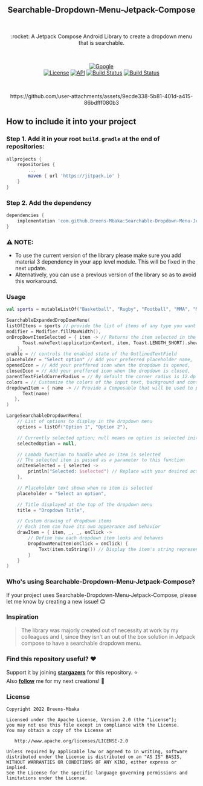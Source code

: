<h2 align="center">Searchable-Dropdown-Menu-Jetpack-Compose</h2> </br>

<p align="center">
:rocket: A Jetpack Compose Android Library to create a dropdown menu that is searchable.
</p> </br>
<p align="center">
 <a href="https://devlibrary.withgoogle.com/products/android/repos/Breens-Mbaka-Searchable-Dropdown-Menu-Jetpack-Compose"><img alt="Google" src="https://img.shields.io/badge/google-devlib%20-blue.svg"/></a><br>
 <a href="https://opensource.org/licenses/Apache-2.0"><img alt="License" src="https://img.shields.io/badge/License-Apache%202.0-blue.svg"/></a>
 <a href="https://android-arsenal.com/api?level=21+"><img alt="API" src="https://img.shields.io/badge/API-15%2B-brightgreen.svg?style=flat"/></a>
 <a href="https://github.com/Breens-Mbaka/Searchable-Dropdown-Menu-Jetpack-Compose/actions"><img alt="Build Status" src="https://github.com/skydoves/Balloon/workflows/Android%20CI/badge.svg"/></a>
 <a href="https://jitpack.io/#Breens-Mbaka/Searchable-Dropdown-Menu-Jetpack-Compose"><img alt="Build Status" src="https://jitpack.io/v/Breens-Mbaka/Searchable-Dropdown-Menu-Jetpack-Compose.svg"/></a> 
</p> <br>

<p align="center">
https://github.com/user-attachments/assets/9ecde338-5b81-401d-a415-86bdfff080b3
</p>

## How to include it into your project

### Step 1. Add it in your root `build.gradle` at the end of repositories:

```gradle
allprojects {
    repositories {
        ...
        maven { url 'https://jitpack.io' }
    }
}
```

### Step 2. Add the dependency

```gradle
dependencies {
    implementation 'com.github.Breens-Mbaka:Searchable-Dropdown-Menu-Jetpack-Compose:1.0.0'
}
```

### :warning: NOTE: 
- To use the current version of the library please make sure you add material 3 dependency in your app level module. This will be fixed in the next update.
- Alternatively, you can use a previous version of the library so as to avoid this workaround.

### Usage

``` Kotlin
val sports = mutableListOf("Basketball", "Rugby", "Football", "MMA", "Motorsport", "Snooker", "Tennis")

SearchableExpandedDropDownMenu(
listOfItems = sports // provide the list of items of any type you want to populated in the dropdown,
modifier = Modifier.fillMaxWidth(),
onDropDownItemSelected = { item -> // Returns the item selected in the dropdown
      Toast.makeText(applicationContext, item, Toast.LENGTH_SHORT).show()
    },
enable = // controls the enabled state of the OutlinedTextField
placeholder = "Select option" // Add your preferred placeholder name,
openedIcon = // Add your preffered icon when the dropdown is opened,
closedIcon = // Add your preffered icon when the dropdown is closed,
parentTextFieldCornerRadius = // By default the corner radius is 12.dp but you can customize it,
colors = // Customize the colors of the input text, background and content used in a text field in different states
dropdownItem = { name -> // Provide a Composable that will be used to populate the dropdown and that takes a type i.e String,Int or even a custom type
      Text(name)
   },
)
```

``` Kotlin
LargeSearchableDropdownMenu(
    // List of options to display in the dropdown menu
    options = listOf("Option 1", "Option 2"),

    // Currently selected option; null means no option is selected initially
    selectedOption = null,

    // Lambda function to handle when an item is selected
    // The selected item is passed as a parameter to this function
    onItemSelected = { selected -> 
        println("Selected: $selected") // Replace with your desired action
    },

    // Placeholder text shown when no item is selected
    placeholder = "Select an option",

    // Title displayed at the top of the dropdown menu
    title = "Dropdown Title",

    // Custom drawing of dropdown items
    // Each item can have its own appearance and behavior
    drawItem = { item, _, _, onClick ->
        // Define how each dropdown item looks and behaves
        DropdownMenuItem(onClick = onClick) {
            Text(item.toString()) // Display the item's string representation
        }
    }
)
```


### Who's using Searchable-Dropdown-Menu-Jetpack-Compose?
If your project uses Searchable-Dropdown-Menu-Jetpack-Compose, please let me know by creating a new issue! 😊

### Inspiration

> The library was majorly created out of necessity at work by my colleagues and I, since they isn't an out of the box solution in Jetpack compose to have a searchable dropdown menu.

### Find this repository useful? :heart:
Support it by joining __[stargazers](https://github.com/Breens-Mbaka/Searchable-Dropdown-Menu-Jetpack-Compose/stargazers)__ for this repository. :star: <br>
Also __[follow](https://github.com/Breens-Mbaka)__ me for my next creations! 🤩

### License

```
Copyright 2022 Breens-Mbaka

Licensed under the Apache License, Version 2.0 (the "License");
you may not use this file except in compliance with the License.
You may obtain a copy of the License at

   http://www.apache.org/licenses/LICENSE-2.0

Unless required by applicable law or agreed to in writing, software
distributed under the License is distributed on an "AS IS" BASIS,
WITHOUT WARRANTIES OR CONDITIONS OF ANY KIND, either express or implied.
See the License for the specific language governing permissions and
limitations under the License.
